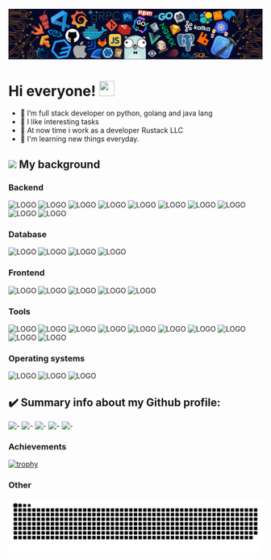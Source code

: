 ![header](/background/header_.png)

# Hi everyone!  <img src="https://camo.githubusercontent.com/e8e7b06ecf583bc040eb60e44eb5b8e0ecc5421320a92929ce21522dbc34c891/68747470733a2f2f6d656469612e67697068792e636f6d2f6d656469612f6876524a434c467a6361737252346961377a2f67697068792e676966" width="30" height="30"/>
- 🌱 I’m full stack developer on  python, golang and java lang
- 🐾 I like interesting tasks
- 👷 At now time i work as a developer Rustack LLC
- 👯 I'm learning new things everyday.

## <img src="https://user-images.githubusercontent.com/74137018/200009885-976f538f-cc1b-4944-9b3e-a86587dc59a5.png" width="30px" /> My background
### Backend
<img src="https://img.shields.io/badge/PYTHON-333333?style=for-the-badge&logo=PYTHON&logoColor=3776AB" alt="LOGO"/> <img src="https://img.shields.io/badge/DJANGO-333333?style=for-the-badge&logo=DJANGO&logoColor=092E20" alt="LOGO"/> <img src="https://img.shields.io/badge/DJANGO_REST_FRAMEWORK-333333?style=for-the-badge&logo=DJANGO&logoColor=3776AB" alt="LOGO"/> <img src="https://img.shields.io/badge/DJANGO_CHANNELS-333333?style=for-the-badge&logo=DJANGO&logoColor=3776AB" alt="LOGO"/> <img src="https://img.shields.io/badge/CELERY-333333?style=for-the-badge&logo=CELERY&logoColor=37814A" alt="LOGO"/> <img src="https://img.shields.io/badge/FAST API-333333?style=for-the-badge&logo=FASTAPI&logoColor=009688" alt="LOGO"/> <img src="https://img.shields.io/badge/FLASK-333333?style=for-the-badge&logo=FLASK&logoColor=FFFFFF" alt="LOGO"/> <img src="https://img.shields.io/badge/GO-333333?style=for-the-badge&logo=GO&logoColor=00ADD8" alt="LOGO"/> <img src="https://img.shields.io/badge/JAVA-333333?style=for-the-badge&logo=JAVA&logoColor=FFFFFF" alt="LOGO"/> <img src="https://img.shields.io/badge/JAVA SPRING-333333?style=for-the-badge&logo=SPRING&logoColor=FFFFFF" alt="LOGO"/>

### Database
<img src="https://img.shields.io/badge/POSTGRESQL-333333?style=for-the-badge&logo=PostgreSQL&logoColor=4169E1" alt="LOGO"/> <img src="https://img.shields.io/badge/MySQL-333333?style=for-the-badge&logo=MYSQL&logoColor=4479A1" alt="LOGO"/> <img src="https://img.shields.io/badge/REDIS-333333?style=for-the-badge&logo=REDIS&logoColor=DC382D" alt="LOGO"/> <img src="https://img.shields.io/badge/MONGODB-333333?style=for-the-badge&logo=MONGODB&logoColor=47A248" alt="LOGO"/>

### Frontend
<img src="https://img.shields.io/badge/HTML5-333333?style=for-the-badge&logo=HTML5&logoColor=#E34F26" alt="LOGO"/> <img src="https://img.shields.io/badge/CSS-333333?style=for-the-badge&logo=CSS3&logoColor=1572B6" alt="LOGO"/> <img src="https://img.shields.io/badge/BOOTSTRAP-333333?style=for-the-badge&logo=BOOTSTRAP&logoColor=#7952B3" alt="LOGO"/> <img src="https://img.shields.io/badge/JAVASCRIPT-333333?style=for-the-badge&logo=JAVASCRIPT&logoColor=#F7DF1E" alt="LOGO"/> <img src="https://img.shields.io/badge/REACT-333333?style=for-the-badge&logo=REACT&logoColor=#61DAFB" alt="LOGO"/>

### Tools
<img src="https://img.shields.io/badge/PYCHARM-333333?style=for-the-badge&logo=PYCHARM&logoColor=#000000" alt="LOGO"/> <img src="https://img.shields.io/badge/GoLand-333333?style=for-the-badge&logo=GoLand&logoColor=#000000" alt="LOGO"/> <img src="https://img.shields.io/badge/IntelliJ IDEA-333333?style=for-the-badge&logo=IntelliJ IDEA&logoColor=#000000" alt="LOGO"/> <img src="https://img.shields.io/badge/WebStorm-333333?style=for-the-badge&logo=WebStorm&logoColor=#000000" alt="LOGO"/> <img src="https://img.shields.io/badge/GIT-333333?style=for-the-badge&logo=GIT&logoColor=#F05032" alt="LOGO"/> <img src="https://img.shields.io/badge/GitHub-333333?style=for-the-badge&logo=GitHub&logoColor=#F05032" alt="LOGO"/> <img src="https://img.shields.io/badge/GitLab-333333?style=for-the-badge&logo=GitLab&logoColor=#FC6D26" alt="LOGO"/> <img src="https://img.shields.io/badge/Docker-333333?style=for-the-badge&logo=Docker&logoColor=2496ED" alt="LOGO"/> <img src="https://img.shields.io/badge/postman-333333?style=for-the-badge&logo=Postman&logoColor=FF6C37" alt="LOGO"/> <img src="https://img.shields.io/badge/NGINX-333333?style=for-the-badge&logo=NGINX&logoColor=009639" alt="LOGO"/>

### Operating systems
<img src="https://img.shields.io/badge/Windows-333333?style=for-the-badge&logo=Windows&logoColor=0078D6" alt="LOGO"/> <img src="https://img.shields.io/badge/macOS-333333?style=for-the-badge&logo=macOS&logoColor=#000000" alt="LOGO"/> <img src="https://img.shields.io/badge/Linux-333333?style=for-the-badge&logo=Linux&logoColor=#FCC624" alt="LOGO"/>

## :heavy_check_mark: Summary info about my Github profile:
![-](https://github-profile-summary-cards.vercel.app/api/cards/profile-details?username=basterrus&theme=nord_dark)
![-](https://github-profile-summary-cards.vercel.app/api/cards/most-commit-language?username=basterrus&theme=nord_dark)
![-](https://github-profile-summary-cards.vercel.app/api/cards/repos-per-language?username=basterrus&theme=nord_dark)
![-](https://github-profile-summary-cards.vercel.app/api/cards/stats?username=basterrus&theme=nord_dark)
![-](https://github-profile-summary-cards.vercel.app/api/cards/productive-time?username=basterrus&theme=nord_dark)

### Achievements
[![trophy](https://github-profile-trophy.vercel.app/?username=ryo-ma&row=1&column=6)](https://github.com/ryo-ma/github-profile-trophy)

### Other
![img](background/github-user-contribution.svg)
